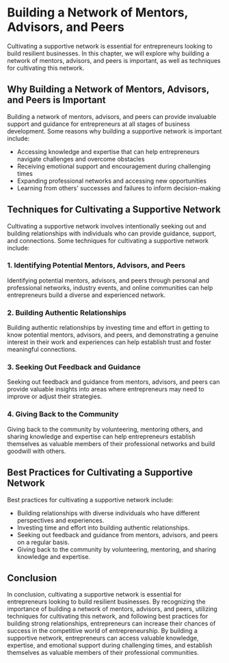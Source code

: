 Building a Network of Mentors, Advisors, and Peers
===============================================================================================

Cultivating a supportive network is essential for entrepreneurs looking to build resilient businesses. In this chapter, we will explore why building a network of mentors, advisors, and peers is important, as well as techniques for cultivating this network.

Why Building a Network of Mentors, Advisors, and Peers is Important
-------------------------------------------------------------------

Building a network of mentors, advisors, and peers can provide invaluable support and guidance for entrepreneurs at all stages of business development. Some reasons why building a supportive network is important include:

* Accessing knowledge and expertise that can help entrepreneurs navigate challenges and overcome obstacles
* Receiving emotional support and encouragement during challenging times
* Expanding professional networks and accessing new opportunities
* Learning from others' successes and failures to inform decision-making

Techniques for Cultivating a Supportive Network
-----------------------------------------------

Cultivating a supportive network involves intentionally seeking out and building relationships with individuals who can provide guidance, support, and connections. Some techniques for cultivating a supportive network include:

### 1. Identifying Potential Mentors, Advisors, and Peers

Identifying potential mentors, advisors, and peers through personal and professional networks, industry events, and online communities can help entrepreneurs build a diverse and experienced network.

### 2. Building Authentic Relationships

Building authentic relationships by investing time and effort in getting to know potential mentors, advisors, and peers, and demonstrating a genuine interest in their work and experiences can help establish trust and foster meaningful connections.

### 3. Seeking Out Feedback and Guidance

Seeking out feedback and guidance from mentors, advisors, and peers can provide valuable insights into areas where entrepreneurs may need to improve or adjust their strategies.

### 4. Giving Back to the Community

Giving back to the community by volunteering, mentoring others, and sharing knowledge and expertise can help entrepreneurs establish themselves as valuable members of their professional networks and build goodwill with others.

Best Practices for Cultivating a Supportive Network
---------------------------------------------------

Best practices for cultivating a supportive network include:

* Building relationships with diverse individuals who have different perspectives and experiences.
* Investing time and effort into building authentic relationships.
* Seeking out feedback and guidance from mentors, advisors, and peers on a regular basis.
* Giving back to the community by volunteering, mentoring, and sharing knowledge and expertise.

Conclusion
----------

In conclusion, cultivating a supportive network is essential for entrepreneurs looking to build resilient businesses. By recognizing the importance of building a network of mentors, advisors, and peers, utilizing techniques for cultivating this network, and following best practices for building strong relationships, entrepreneurs can increase their chances of success in the competitive world of entrepreneurship. By building a supportive network, entrepreneurs can access valuable knowledge, expertise, and emotional support during challenging times, and establish themselves as valuable members of their professional communities.
